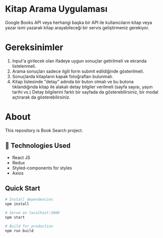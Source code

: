 # Kitap Arama Uygulaması

Google Books API veya herhangi başka bir API ile kullanıcıların kitap veya yazar ismi yazarak kitap arayabileceği bir servis geliştirmeniz gerekiyor.

# Gereksinimler

1. Input'a girilecek olan ifadeye uygun sonuçlar getirilmeli ve ekranda listelenmeli.
2. Arama sonuçları sadece ilgili form submit edildiğinde gösterilmeli.
3. Sonuçlarda kitapların kapak fotoğrafları bulunmalı.
4. Kitap listesinde "detay" adında bir buton olmalı ve bu butona tıklandığında kitap ile alakalı detay bilgiler verilmeli (sayfa sayısı, yayın tarihi vs.) Detay bilgilerini farklı bir sayfada da gösterebilirsiniz, bir modal açtırarak da gösterebilirsiniz.

<h1>About</h1>
<p>This repository is Book Search project.<p>

## 🧰 Technologies Used

- React JS
- Redux
- Styled-components for styles
- Axios

## Quick Start

```bash
# Install dependencies
npm install

# Serve on localhost:3000
npm start

# Build for production
npm run build
```
